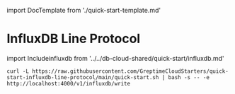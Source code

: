 import DocTemplate from './quick-start-template.md' 


# InfluxDB Line Protocol

<DocTemplate>

<div id="write-data">

import Includeinfluxdb from '../../db-cloud-shared/quick-start/influxdb.md' 

<Includeinfluxdb/>

```shell
curl -L https://raw.githubusercontent.com/GreptimeCloudStarters/quick-start-influxdb-line-protocol/main/quick-start.sh | bash -s -- -e http://localhost:4000/v1/influxdb/write
```

</div>

</DocTemplate>

